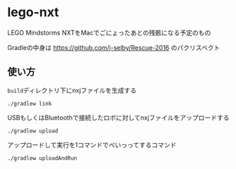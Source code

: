 # lego-nxt

LEGO Mindstorms NXTをMacでごにょったあとの残骸になる予定のもの

Gradleの中身は https://github.com/j-selby/Rescue-2016 のパクリスペクト

## 使い方

`build`ディレクトリ下にnxjファイルを生成する

    ./gradlew link
    
USBもしくはBluetoothで接続したロボに対してnxjファイルをアップロードする

    ./gradlew upload
    
アップロードして実行を1コマンドでぺいっってするコマンド

    ./gradlew uploadAndRun


